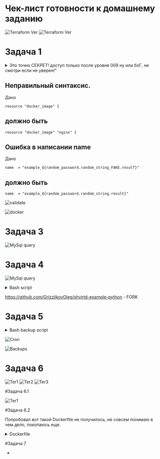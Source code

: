 # Чек-лист готовности к домашнему заданию

![Terraform Ver](https://github.com/GrizzlikovOleg/Netology/blob/main/tasks_terraform/01/task01version.jpg)
![Terraform Ver](https://github.com/GrizzlikovOleg/Netology/blob/main/tasks_terraform/01/task01version_1.jpg)

# Задача 1

<details>
  <summary>Это точно СЕКРЕТ! доступ только после уровня 009 ну или боГ, не смотри если не уверен!"</summary>
  
```
"result": "pM7RXgg3nxfQ36fN",
```

</details>

## Неправильный синтаксис.
Дано
```
resource "docker_image" {
```
## должно быть
```
resource "docker_image" "nginx" {
```

## Ошибка в написании name
Дано
```
name  = "example_${random_password.random_string_FAKE.resulT}"
```
## должно быть
```
name  = "example_${random_password.random_string.result}"
```

![validate](https://github.com/GrizzlikovOleg/Netology/blob/main/tasks_terraform/01/task01validate.jpg)

![docker](https://github.com/GrizzlikovOleg/Netology/blob/main/tasks_terraform/01/task01docker_ps.jpg)

# Задача 3

![MySql query](https://github.com/GrizzlikovOleg/Netology/blob/main/05-virt-04-docker-in-practice/task3database.jpg)

# Задача 4

![MySql query](https://github.com/GrizzlikovOleg/Netology/blob/main/05-virt-04-docker-in-practice/task4sql.jpg)

<details>
  <summary>Bash script</summary>
  
```
git clone https://github.com/GrizzlikovOleg/shvirtd-example-python/ /opt/python_app_project

cd /opt/python_app_project

sudo docker compose up -d
```

</details>

https://github.com/GrizzlikovOleg/shvirtd-example-python - FORK

# Задача 5

<details>
  <summary>Bash backup script</summary>
  
```
#!/bin/bash

BACKUP_DIR="/opt/backup"

set -a
source "$BACKUP_DIR/.env"
set +a

mkdir -p "$BACKUP_DIR"

TIMESTAMP=$(date +"%Y%m%d%H%M%S")
BACKUP_FILE="$BACKUP_DIR/$MYSQL_DATABASE-$TIMESTAMP.sql"

docker run --rm \
  --network=python_app_project_backend \
  mysql:latest \
  sh -c "exec mysqldump -hmysql_db -u$MYSQL_USER -p$MYSQL_PASSWORD $MYSQL_DATABASE" > "$BACKUP_FILE"

if [ $? -eq 0 ]; then
    echo "Резервное копирование успешно: $BACKUP_FILE"
else
    echo "Ошибка резервного копирования"
fi
```

</details>

![Cron](https://github.com/GrizzlikovOleg/Netology/blob/main/05-virt-04-docker-in-practice/task5cron.jpg)

![Backups](https://github.com/GrizzlikovOleg/Netology/blob/main/05-virt-04-docker-in-practice/task5backups.jpg)

# Задача 6

![Ter1](https://github.com/GrizzlikovOleg/Netology/blob/main/05-virt-04-docker-in-practice/task6ter_1.jpg)
![Ter2](https://github.com/GrizzlikovOleg/Netology/blob/main/05-virt-04-docker-in-practice/task6ter_2.jpg)
![Ter3](https://github.com/GrizzlikovOleg/Netology/blob/main/05-virt-04-docker-in-practice/task6ter_3.jpg)

#Задача 6.1

![Ter1](https://github.com/GrizzlikovOleg/Netology/blob/main/05-virt-04-docker-in-practice/task6_1ter.jpg)

#Задача 6.2

Попробовал вот такой Dockerfile не получилось, не совсем понимаю в чем дело, покопаюсь еще.
<details>
<summary>Dockerfile</summary> 
  
```
FROM hashicorp/terraform:latest

WORKDIR /app

RUN cp /bin/terraform /app/terraform

CMD ["cp", "/app/terraform", "/output/terraform"]
```

</details>

#Задача 7

*